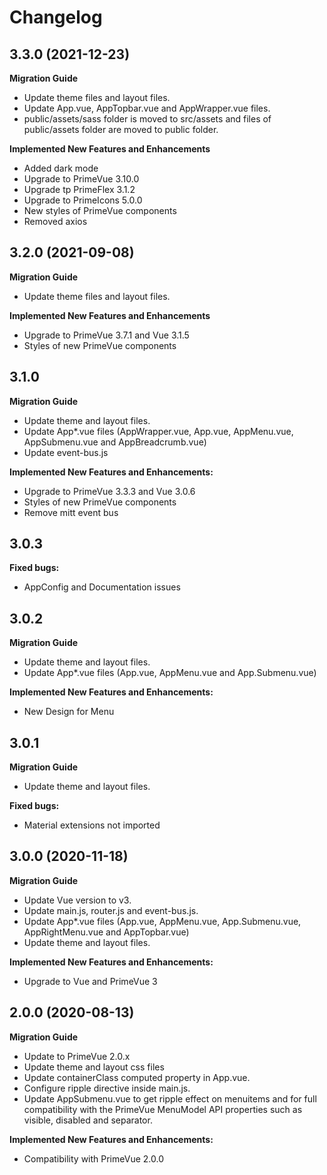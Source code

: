 # Changelog

## 3.3.0 (2021-12-23)

**Migration Guide**

- Update theme files and layout files.
- Update App.vue, AppTopbar.vue and AppWrapper.vue files.
- public/assets/sass folder is moved to src/assets and files of public/assets folder are moved to public folder.

**Implemented New Features and Enhancements**

- Added dark mode
- Upgrade to PrimeVue 3.10.0
- Upgrade tp PrimeFlex 3.1.2
- Upgrade to PrimeIcons 5.0.0
- New styles of PrimeVue components
- Removed axios

## 3.2.0 (2021-09-08)

**Migration Guide**

- Update theme files and layout files.

**Implemented New Features and Enhancements**

- Upgrade to PrimeVue 3.7.1 and Vue 3.1.5
- Styles of new PrimeVue components

## 3.1.0

**Migration Guide**

- Update theme and layout files.
- Update App*.vue files (AppWrapper.vue, App.vue, AppMenu.vue, AppSubmenu.vue and AppBreadcrumb.vue)
- Update event-bus.js

**Implemented New Features and Enhancements:**

- Upgrade to PrimeVue 3.3.3 and Vue 3.0.6
- Styles of new PrimeVue components
- Remove mitt event bus

## 3.0.3

**Fixed bugs:**

- AppConfig and Documentation issues

## 3.0.2

**Migration Guide**

- Update theme and layout files.
- Update App*.vue files (App.vue, AppMenu.vue and App.Submenu.vue)

**Implemented New Features and Enhancements:**

- New Design for Menu

## 3.0.1

**Migration Guide**

- Update theme and layout files.

**Fixed bugs:**

- Material extensions not imported

## 3.0.0 (2020-11-18)

**Migration Guide**

- Update Vue version to v3.
- Update main.js, router.js and event-bus.js.
- Update App*.vue files (App.vue, AppMenu.vue, App.Submenu.vue, AppRightMenu.vue and AppTopbar.vue)
- Update theme and layout files.

**Implemented New Features and Enhancements:**

- Upgrade to Vue and PrimeVue 3

## 2.0.0 (2020-08-13)

**Migration Guide**

- Update to PrimeVue 2.0.x
- Update theme and layout css files
- Update containerClass computed property in App.vue.
- Configure ripple directive inside main.js.
- Update AppSubmenu.vue to get ripple effect on menuitems and for full compatibility with the PrimeVue MenuModel API properties such as visible, disabled and separator.

**Implemented New Features and Enhancements:**

- Compatibility with PrimeVue 2.0.0

